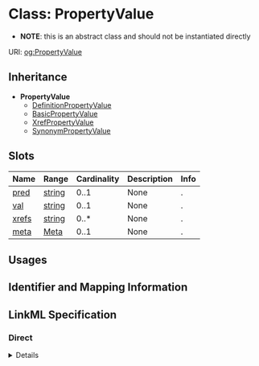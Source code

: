 # Class: PropertyValue


* __NOTE__: this is an abstract class and should not be instantiated directly



URI: [og:PropertyValue](https://github.com/geneontology/obographs/PropertyValue)




## Inheritance

* **PropertyValue**
    * [DefinitionPropertyValue](DefinitionPropertyValue.md)
    * [BasicPropertyValue](BasicPropertyValue.md)
    * [XrefPropertyValue](XrefPropertyValue.md)
    * [SynonymPropertyValue](SynonymPropertyValue.md)




## Slots

| Name | Range | Cardinality | Description  | Info |
| ---  | --- | --- | --- | --- |
| [pred](pred.md) | [string](string.md) | 0..1 | None  | . |
| [val](val.md) | [string](string.md) | 0..1 | None  | . |
| [xrefs](xrefs.md) | [string](string.md) | 0..* | None  | . |
| [meta](meta.md) | [Meta](Meta.md) | 0..1 | None  | . |


## Usages



## Identifier and Mapping Information









## LinkML Specification

<!-- TODO: investigate https://stackoverflow.com/questions/37606292/how-to-create-tabbed-code-blocks-in-mkdocs-or-sphinx -->

### Direct

<details>
```yaml
name: PropertyValue
from_schema: https://github.com/geneontology/obographs
abstract: true
slots:
- pred
- val
- xrefs
- meta

```
</details>

### Induced

<details>
```yaml
name: PropertyValue
from_schema: https://github.com/geneontology/obographs
abstract: true
attributes:
  pred:
    name: pred
    from_schema: https://github.com/geneontology/obographs
    alias: pred
    owner: PropertyValue
    range: string
  val:
    name: val
    from_schema: https://github.com/geneontology/obographs
    alias: val
    owner: PropertyValue
    range: string
  xrefs:
    name: xrefs
    from_schema: https://github.com/geneontology/obographs
    multivalued: true
    alias: xrefs
    owner: PropertyValue
    range: string
  meta:
    name: meta
    from_schema: https://github.com/geneontology/obographs
    alias: meta
    owner: PropertyValue
    range: Meta

```
</details>